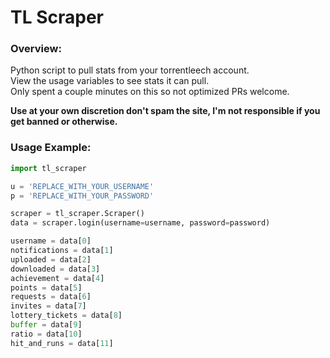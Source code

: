 # TL Scraper

### Overview:
Python script to pull stats from your torrentleech account.<br>
View the usage variables to see stats it can pull.<br>
Only spent a couple minutes on this so not optimized PRs welcome.

**Use at your own discretion don't spam the site, I'm not responsible if you get banned or otherwise.**

### Usage Example:
```python
import tl_scraper

u = 'REPLACE_WITH_YOUR_USERNAME'
p = 'REPLACE_WITH_YOUR_PASSWORD'

scraper = tl_scraper.Scraper()
data = scraper.login(username=username, password=password)

username = data[0]
notifications = data[1]
uploaded = data[2]
downloaded = data[3]
achievement = data[4]
points = data[5]
requests = data[6]
invites = data[7]
lottery_tickets = data[8]
buffer = data[9]
ratio = data[10]
hit_and_runs = data[11]
```
